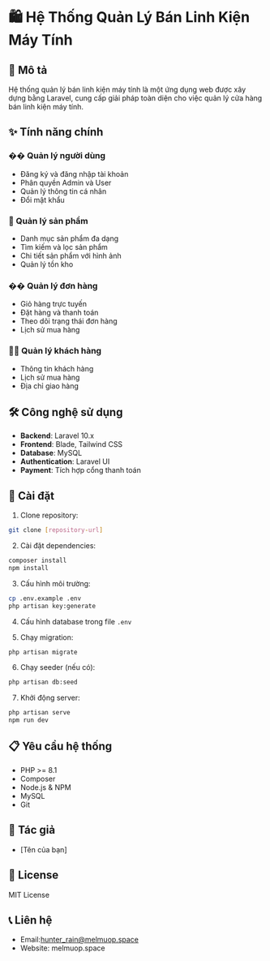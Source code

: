 # 🛍️ Hệ Thống Quản Lý Bán Linh Kiện Máy Tính

## 📝 Mô tả
Hệ thống quản lý bán linh kiện máy tính là một ứng dụng web được xây dựng bằng Laravel, cung cấp giải pháp toàn diện cho việc quản lý cửa hàng bán linh kiện máy tính.

## ✨ Tính năng chính

### �� Quản lý người dùng
- Đăng ký và đăng nhập tài khoản
- Phân quyền Admin và User
- Quản lý thông tin cá nhân
- Đổi mật khẩu

### 🛒 Quản lý sản phẩm
- Danh mục sản phẩm đa dạng
- Tìm kiếm và lọc sản phẩm
- Chi tiết sản phẩm với hình ảnh
- Quản lý tồn kho

### �� Quản lý đơn hàng
- Giỏ hàng trực tuyến
- Đặt hàng và thanh toán
- Theo dõi trạng thái đơn hàng
- Lịch sử mua hàng

### 👨‍💼 Quản lý khách hàng
- Thông tin khách hàng
- Lịch sử mua hàng
- Địa chỉ giao hàng

## 🛠️ Công nghệ sử dụng
- **Backend**: Laravel 10.x
- **Frontend**: Blade, Tailwind CSS
- **Database**: MySQL
- **Authentication**: Laravel UI
- **Payment**: Tích hợp cổng thanh toán

## 🚀 Cài đặt

1. Clone repository:
```bash
git clone [repository-url]
```

2. Cài đặt dependencies:
```bash
composer install
npm install
```

3. Cấu hình môi trường:
```bash
cp .env.example .env
php artisan key:generate
```

4. Cấu hình database trong file `.env`

5. Chạy migration:
```bash
php artisan migrate
```

6. Chạy seeder (nếu có):
```bash
php artisan db:seed
```

7. Khởi động server:
```bash
php artisan serve
npm run dev
```

## 📋 Yêu cầu hệ thống
- PHP >= 8.1
- Composer
- Node.js & NPM
- MySQL
- Git

## 👥 Tác giả
- [Tên của bạn]

## 📄 License
MIT License

## 📞 Liên hệ
- Email:hunter_rain@melmuop.space
- Website: melmuop.space
